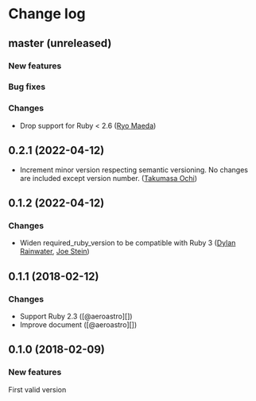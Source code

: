 # Change log

## master (unreleased)

### New features

### Bug fixes

### Changes

* Drop support for Ruby < 2.6 ([Ryo Maeda](@epaew))

## 0.2.1 (2022-04-12)

* Increment minor version respecting semantic versioning. No changes are included except version number. ([Takumasa Ochi](@aeroastro))

## 0.1.2 (2022-04-12)

### Changes

* Widen required_ruby_version to be compatible with Ruby 3 ([Dylan Rainwater](@dylanrainwater), [Joe Stein](@jas14))

## 0.1.1 (2018-02-12)

### Changes

* Support Ruby 2.3 ([@aeroastro][])
* Improve document ([@aeroastro][])

## 0.1.0 (2018-02-09)

### New features

First valid version
